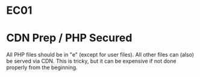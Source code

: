 # EC01

# CDN Prep / PHP Secured

All PHP files should be in "e" (except for user files). All other files can (also) be served via CDN. This is tricky, but it can be expensive if not done properly from the beginning. 

